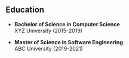 
## Education

- **Bachelor of Science in Computer Science**  
  XYZ University (2015-2019)

- **Master of Science in Software Engineering**  
  ABC University (2019-2021)
